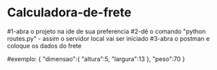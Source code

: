 # Calculadora-de-frete
#1-abra o projeto na ide de sua preferencia
#2-dê o comando "python routes.py" - assim o servidor local vai ser iniciado
#3-abra o postman e coloque os dados do frete 

#exemplo:
{
   "dimensao":{
      "altura":5,
      "largura":13
   },
   "peso":70
}

